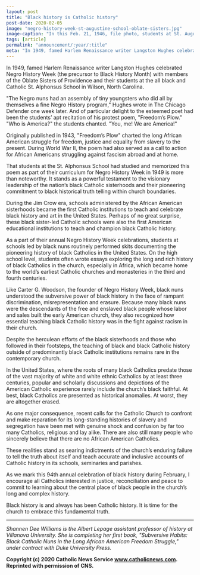 ```yaml
---
layout: post
title: "Black history is Catholic history"
post-date: 2020-02-05
image: "negro-history-week-st-augustine-school-oblate-sisters.jpg"
image-caption: "In this Feb. 21, 1946, file photo, students at St. Augustine School in Washington, led by the Oblate Sisters of Providence, participate in Negro History Week; the precursor to Black History Month, observed each February. (CNS photo/courtesy Oblate Sisters of Providence)"
tags: [article]
permalink: "announcement/:year/:title"
meta: "In 1949, famed Harlem Renaissance writer Langston Hughes celebrated Negro History Week (the precursor to Black History Month) with members of the Oblate Sisters of Providence and their students at the all black and Catholic St. Alphonsus School in Wilson, North Carolina."
---
```


In 1949, famed Harlem Renaissance writer Langston Hughes celebrated Negro History Week (the precursor to Black History Month) with members of the Oblate Sisters of Providence and their students at the all black and Catholic St. Alphonsus School in Wilson, North Carolina.

"The Negro nuns had an assembly of tiny youngsters who did all by themselves a fine Negro History program," Hughes wrote in The Chicago Defender one week later. And of particular delight to the esteemed poet had been the students’ apt recitation of his protest poem, "Freedom’s Plow."
"Who is America?" the students chanted. "You, me! We are America!"

Originally published in 1943, "Freedom’s Plow" charted the long African American struggle for freedom, justice and equality from slavery to the present. During World War II, the poem had also served as a call to action for African Americans struggling against fascism abroad and at home.

That students at the St. Alphonsus School had studied and memorized this poem as part of their curriculum for Negro History Week in 1949 is more than noteworthy. It stands as a powerful testament to the visionary leadership of the nation’s black Catholic sisterhoods and their pioneering commitment to black historical truth telling within church boundaries.

During the Jim Crow era, schools administered by the African American sisterhoods became the first Catholic institutions to teach and celebrate black history and art in the United States. Perhaps of no great surprise, these black sister-led Catholic schools were also the first American educational institutions to teach and champion black Catholic history.

As a part of their annual Negro History Week celebrations, students at schools led by black nuns routinely performed skits documenting the pioneering history of black Catholics in the United States. On the high school level, students often wrote essays exploring the long and rich history of black Catholics in the church, especially in Africa, which became home to the world’s earliest Catholic churches and monasteries in the third and fourth centuries.

Like Carter G. Woodson, the founder of Negro History Week, black nuns understood the subversive power of black history in the face of rampant discrimination, misrepresentation and erasure. Because many black nuns were the descendants of the free and enslaved black people whose labor and sales built the early American church, they also recognized how essential teaching black Catholic history was in the fight against racism in their church.

Despite the herculean efforts of the black sisterhoods and those who followed in their footsteps, the teaching of black and black Catholic history outside of predominantly black Catholic institutions remains rare in the contemporary church.

In the United States, where the roots of many black Catholics predate those of the vast majority of white and white ethnic Catholics by at least three centuries, popular and scholarly discussions and depictions of the American Catholic experience rarely include the church’s black faithful. At best, black Catholics are presented as historical anomalies. At worst, they are altogether erased.

As one major consequence, recent calls for the Catholic Church to confront and make reparation for its long-standing histories of slavery and segregation have been met with genuine shock and confusion by far too many Catholics, religious and lay alike. There are also still many people who sincerely believe that there are no African American Catholics.

These realities stand as searing indictments of the church’s enduring failure to tell the truth about itself and teach accurate and inclusive accounts of Catholic history in its schools, seminaries and parishes.

As we mark this 94th annual celebration of black history during February, I encourage all Catholics interested in justice, reconciliation and peace to commit to learning about the central place of black people in the church’s long and complex history.

Black history is and always has been Catholic history. It is time for the church to embrace this fundamental truth.

___

*Shannen Dee Williams is the Albert Lepage assistant professor of history at Villanova University. She is completing her first book, "Subversive Habits: Black Catholic Nuns in the Long African American Freedom Struggle," under contract with Duke University Press.*


**Copyright (c) 2020 Catholic News Service <a href="https://www.catholicnews.com" target="_blank">www.catholicnews.com</a>. Reprinted with permission of CNS.**